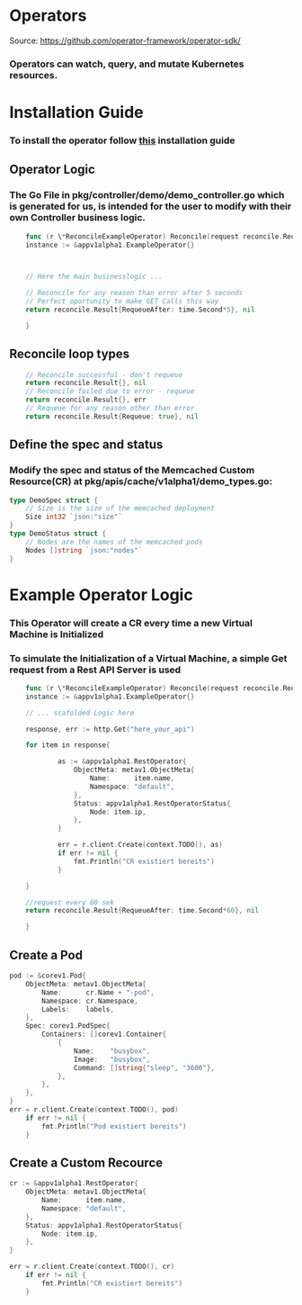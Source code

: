 # Operators

Source: https://github.com/operator-framework/operator-sdk/

### Operators can watch, query, and mutate Kubernetes resources.

# Installation Guide

### To install the operator follow [this](https://github.com/operator-framework/operator-sdk) installation guide

## Operator Logic

### The Go File in pkg/controller/demo/demo_controller.go which is generated for us, is intended for the user to modify with their own Controller business logic.

```go
    func (r \*ReconcileExampleOperator) Reconcile(request reconcile.Request) (reconcile.Result, error) {
    instance := &appv1alpha1.ExampleOperator{}



    // Here the main businesslogic ...

    // Reconcile for any reason than error after 5 seconds
    // Perfect oportunity to make GET Calls this way
    return reconcile.Result{RequeueAfter: time.Second*5}, nil

    }
```

## Reconcile loop types

```go
    // Reconcile successful - don't requeue
    return reconcile.Result{}, nil
    // Reconcile failed due to error - requeue
    return reconcile.Result{}, err
    // Requeue for any reason other than error
    return reconcile.Result{Requeue: true}, nil
```

## Define the spec and status

### Modify the spec and status of the Memcached Custom Resource(CR) at pkg/apis/cache/v1alpha1/demo_types.go:

```go
type DemoSpec struct {
	// Size is the size of the memcached deployment
	Size int32 `json:"size"`
}
type DemoStatus struct {
	// Nodes are the names of the memcached pods
	Nodes []string `json:"nodes"`
}
```

# Example Operator Logic

### This Operator will create a CR every time a new Virtual Machine is Initialized

### To simulate the Initialization of a Virtual Machine, a simple Get request from a Rest API Server is used

```go
    func (r \*ReconcileExampleOperator) Reconcile(request reconcile.Request) (reconcile.Result, error) {
    instance := &appv1alpha1.ExampleOperator{}

    // ... scafolded Logic here

    response, err := http.Get("here_your_api")

    for item in response{

            as := &appv1alpha1.RestOperator{
                ObjectMeta: metav1.ObjectMeta{
                    Name:      item.name,
                    Namespace: "default",
                },
                Status: appv1alpha1.RestOperatorStatus{
                    Node: item.ip,
                },
            }

            err = r.client.Create(context.TODO(), as)
            if err != nil {
                fmt.Println("CR existiert bereits")
            }

    }

    //request every 60 sek
    return reconcile.Result{RequeueAfter: time.Second*60}, nil

    }
```

## Create a Pod

```go
pod := &corev1.Pod{
    ObjectMeta: metav1.ObjectMeta{
        Name:      cr.Name + "-pod",
        Namespace: cr.Namespace,
        Labels:    labels,
    },
    Spec: corev1.PodSpec{
        Containers: []corev1.Container{
            {
                Name:    "busybox",
                Image:   "busybox",
                Command: []string{"sleep", "3600"},
            },
        },
    },
}
err = r.client.Create(context.TODO(), pod)
    if err != nil {
        fmt.Println("Pod existiert bereits")
    }
```

## Create a Custom Recource

```go
cr := &appv1alpha1.RestOperator{
    ObjectMeta: metav1.ObjectMeta{
        Name:      item.name,
        Namespace: "default",
    },
    Status: appv1alpha1.RestOperatorStatus{
        Node: item.ip,
    },
}

err = r.client.Create(context.TODO(), cr)
    if err != nil {
        fmt.Println("CR existiert bereits")
    }
```
